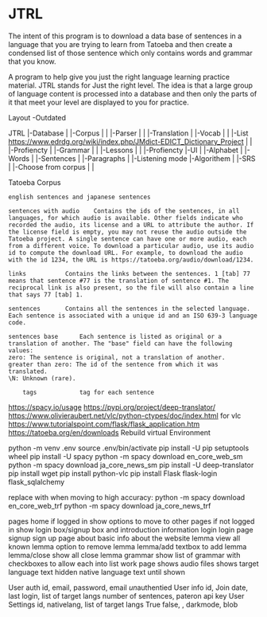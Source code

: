 # JTRL
The intent of this program is to download a data base of sentences in a language that you are trying to learn from Tatoeba and then create a condensed list of those sentence which only contains words and grammar that you know.


A program to help give you just the right language learning practice material.
JTRL stands for Just the right level.
The idea is that a large group of language content is processed into a database and then 
only the parts of it that meet your level are displayed to you for practice.


Layout -Outdated


JTRL
|-Database
| |-Corpus
| | |-Parser
| | |-Translation
| |-Vocab
| | |-List   https://www.edrdg.org/wiki/index.php/JMdict-EDICT_Dictionary_Project
| | |-Profiencty
| |-Grammar
| | |-Lessons
| | |-Profiencty
|-UI
| |-Alphabet
| |-Words
| |-Sentences
| |-Paragraphs
| |-Listening mode
|-Algorithem
| |-SRS
| |-Choose from corpus
|
|

Tatoeba Corpus

	english sentences and japanese sentences 
	
	sentences with audio	Contains the ids of the sentences, in all languages, for which audio is available. Other fields indicate who recorded the audio, its license and a URL to attribute the author. If the license field is empty, you may not reuse the audio outside the Tatoeba project. A single sentence can have one or more audio, each from a different voice. To download a particular audio, use its audio id to compute the download URL. For example, to download the audio with the id 1234, the URL is https://tatoeba.org/audio/download/1234. 
	
	links			Contains the links between the sentences. 1 [tab] 77 means that sentence #77 is the translation of sentence #1. The reciprocal link is also present, so the file will also contain a line that says 77 [tab] 1. 
	
	sentences		Contains all the sentences in the selected language. Each sentence is associated with a unique id and an ISO 639-3 language code. 
	
	sentences base		Each sentence is listed as original or a translation of another. The "base" field can have the following values:
    zero: The sentence is original, not a translation of another.
    greater than zero: The id of the sentence from which it was translated.
    \N: Unknown (rare).
    
    	tags			tag for each sentence
    	



https://spacy.io/usage
https://pypi.org/project/deep-translator/
https://www.olivieraubert.net/vlc/python-ctypes/doc/index.html  for vlc
https://www.tutorialspoint.com/flask/flask_application.htm
https://tatoeba.org/en/downloads
Rebuild virtual Environment

python -m venv .env
source .env/bin/activate
pip install -U pip setuptools wheel
pip install -U spacy
python -m spacy download en_core_web_sm		
python -m spacy download ja_core_news_sm
pip install -U deep-translator
pip install wget
pip install python-vlc
pip install Flask flask-login flask_sqlalchemy



replace with when moving to high accuracy:
python -m spacy download en_core_web_trf
python -m spacy download ja_core_news_trf



pages
	home
		if logged in show options to move to other pages
		if not logged in show login box/signup box and introduction information
	login
		login page
	signup
		sign up page
	about
		basic info about the website
	lemma
		view all known lemma
		option to remove lemma
	lemma/add
		textbox to add lemma
	lemma/close
		show all close lemma
	grammar
		show list of grammar with checkboxes to allow each into list
	work page
		shows audio files
		shows target language text
		hidden native language text until shown

User auth
	id, email, password, email *un*authentied
User info
	id, Join date, last login, list of target langs number of sentences, pateron api key
User Settings
	id, nativelang, list of target langs True false,  , darkmode, blob